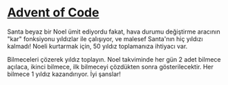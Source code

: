 [Advent of Code](http://adventofcode.com/about)
=============
Santa beyaz bir Noel ümit ediyordu fakat, hava durumu değiştirme aracının "kar" fonksiyonu yıldızlar ile çalışıyor, ve malesef Santa'nın hiç yıldızı kalmadı! Noeli kurtarmak için, 50 yıldız toplamanıza ihtiyacı var.

Bilmeceleri çözerek yıldız toplayın. Noel takviminde her gün 2 adet bilmece açılaca, ikinci bilmece, ilk bilmeceyi çözdükten sonra gösterilecektir. Her bilmece 1 yıldız kazandırıyor. İyi şanslar!
